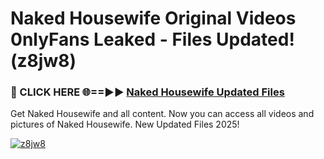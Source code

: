 # Naked Housewife Original Videos 0nlyFans Leaked - Files Updated! (z8jw8)

<h3>🔴 CLICK HERE 🌐==►► <a href="https://tinyurl.com/up5wt9bj" rel="nofollow">Naked Housewife Updated Files</a></h3>

Get Naked Housewife and all content. Now you can access all videos and pictures of Naked Housewife. New Updated Files 2025!

[![z8jw8](https://i.imgur.com/ABiUzMV.gif)](https://tinyurl.com/up5wt9bj)
